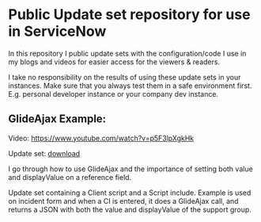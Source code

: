 # Public Update set repository for use in ServiceNow
In this repository I public update sets with the configuration/code I use in my blogs and videos for easier access for the viewers & readers.

I take no responsibility on the results of using these update sets in your instances. Make sure that you always test them in a safe environment first. E.g. personal developer instance or your company dev instance.

## GlideAjax Example:
Video: https://www.youtube.com/watch?v=p5F3lpXgkHk

Update set: [download](https://raw.githubusercontent.com/goranlundqvist/Update-sets/master/GlideAjax%20example/GlideAjax%20example.xml)

I go through how to use GlideAjax and the importance of setting both value and displayValue on a reference field.

Update set containing a Client script and a Script include. Example is used on incident form and when a CI is entered, it does a GlideAjax call, and returns a JSON with both the value and displayValue of the support group.

